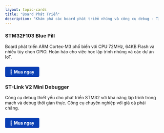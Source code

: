 ```yaml
---
layout: topic-cards
title: "Board Phát Triển"
description: "Khám phá các board phát triển nhúng và công cụ debug - Tìm phần cứng phù hợp cho dự án của bạn"
---
```


<div class="topic-cards-container">
  <div class="topic-card" onclick="window.location.href='/boards/stm32f103/'">
    <div class="topic-image" style="background-image: url('/boards/assets/stm32f103.png')"></div>
    <div class="topic-content">
      <h3 class="topic-title">STM32F103 Blue Pill</h3>
      <p class="topic-description">Board phát triển ARM Cortex-M3 phổ biến với CPU 72MHz, 64KB Flash và nhiều tùy chọn GPIO. Hoàn hảo cho việc học lập trình nhúng và các dự án IoT.</p>
      <div class="topic-buy-button">
        <a href="#" onclick="event.stopPropagation(); return false;" style="
          display: inline-block;
          background-color: #093FB4;
          color: white;
          padding: 8px 16px;
          text-decoration: none;
          border-radius: 4px;
          font-weight: bold;
          font-size: 14px;
          transition: background-color 0.3s;
          margin-top: 10px;
        " onmouseover="this.style.backgroundColor='#0056b3'" onmouseout="this.style.backgroundColor='#093FB4'">
          🛒 Mua ngay
        </a>
      </div>
    </div>
  </div>

  <div class="topic-card" onclick="window.location.href='/boards/stlink-v2/'">
    <div class="topic-image" style="background-image: url('/boards/assets/stlink_mini_debugger.png')"></div>
    <div class="topic-content">
      <h3 class="topic-title">ST-Link V2 Mini Debugger</h3>
      <p class="topic-description">Công cụ debug thiết yếu cho phát triển STM32 với khả năng lập trình trong mạch và debug thời gian thực. Công cụ chuyên nghiệp với giá cả phải chăng.</p>
      <div class="topic-buy-button">
        <a href="#" onclick="event.stopPropagation(); return false;" style="
          display: inline-block;
          background-color: #093FB4;
          color: white;
          padding: 8px 16px;
          text-decoration: none;
          border-radius: 4px;
          font-weight: bold;
          font-size: 14px;
          transition: background-color 0.3s;
          margin-top: 10px;
        " onmouseover="this.style.backgroundColor='#0056b3'" onmouseout="this.style.backgroundColor='#093FB4'">
          🛒 Mua ngay
        </a>
      </div>
    </div>
  </div>
</div>
